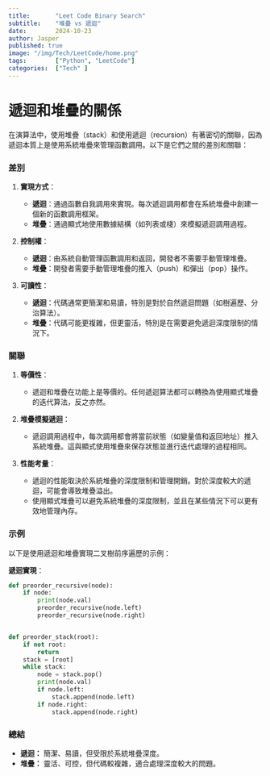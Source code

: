 ```yaml
---
title:       "Leet Code Binary Search"
subtitle:    "堆疊 vs 遞迴"
date:        2024-10-23
author: Jasper
published: true
image: "/img/Tech/LeetCode/home.png"
tags:        ["Python", "LeetCode"]
categories:  ["Tech" ]
---
```


# 遞迴和堆疊的關係

在演算法中，使用堆疊（stack）和使用遞迴（recursion）有著密切的關聯，因為遞迴本質上是使用系統堆疊來管理函數調用。以下是它們之間的差別和關聯：

### 差別
1. **實現方式**：
   - **遞迴**：通過函數自我調用來實現。每次遞迴調用都會在系統堆疊中創建一個新的函數調用框架。
   - **堆疊**：通過顯式地使用數據結構（如列表或棧）來模擬遞迴調用過程。

2. **控制權**：
   - **遞迴**：由系統自動管理函數調用和返回，開發者不需要手動管理堆疊。
   - **堆疊**：開發者需要手動管理堆疊的推入（push）和彈出（pop）操作。

3. **可讀性**：
   - **遞迴**：代碼通常更簡潔和易讀，特別是對於自然遞迴問題（如樹遍歷、分治算法）。
   - **堆疊**：代碼可能更複雜，但更靈活，特別是在需要避免遞迴深度限制的情況下。

### 關聯
1. **等價性**：
   - 遞迴和堆疊在功能上是等價的。任何遞迴算法都可以轉換為使用顯式堆疊的迭代算法，反之亦然。

2. **堆疊模擬遞迴**：
   - 遞迴調用過程中，每次調用都會將當前狀態（如變量值和返回地址）推入系統堆疊。這與顯式使用堆疊來保存狀態並進行迭代處理的過程相同。

3. **性能考量**：
   - 遞迴的性能取決於系統堆疊的深度限制和管理開銷。對於深度較大的遞迴，可能會導致堆疊溢出。
   - 使用顯式堆疊可以避免系統堆疊的深度限制，並且在某些情況下可以更有效地管理內存。

### 示例
以下是使用遞迴和堆疊實現二叉樹前序遍歷的示例：

**遞迴實現**：
```python
def preorder_recursive(node):
    if node:
        print(node.val)
        preorder_recursive(node.left)
        preorder_recursive(node.right)


def preorder_stack(root):
    if not root:
        return 
    stack = [root]
    while stack:
        node = stack.pop()
        print(node.val)
        if node.left:
            stack.append(node.left)
        if node.right:
            stack.append(node.right)

```

### 總結
- **遞迴：** 簡潔、易讀，但受限於系統堆疊深度。
- **堆疊：** 靈活、可控，但代碼較複雜，適合處理深度較大的問題。